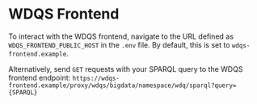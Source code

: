 # WDQS Frontend

To interact with the WDQS frontend, navigate to the URL defined as `WDQS_FRONTEND_PUBLIC_HOST` in the `.env` file. By default, this is set to `wdqs-frontend.example`.

Alternatively, send `GET` requests with your SPARQL query to the WDQS frontend endpoint:
`https://wdqs-frontend.example/proxy/wdqs/bigdata/namespace/wdq/sparql?query={SPARQL}`

